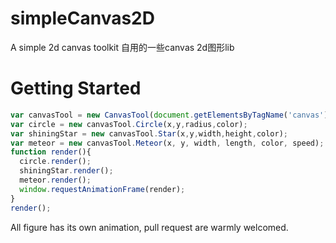 # simpleCanvas2D
A simple 2d canvas toolkit
自用的一些canvas 2d图形lib

# Getting Started
```javascript
var canvasTool = new CanvasTool(document.getElementsByTagName('canvas')[0]);
var circle = new canvasTool.Circle(x,y,radius,color);
var shiningStar = new canvasTool.Star(x,y,width,height,color);
var meteor = new canvasTool.Meteor(x, y, width, length, color, speed);
function render(){
  circle.render();
  shiningStar.render();
  meteor.render();
  window.requestAnimationFrame(render);
}
render();
```

All figure has its own animation, pull request are warmly welcomed.
